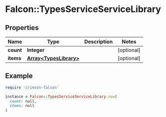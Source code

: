 # Falcon::TypesServiceServiceLibrary

## Properties

| Name | Type | Description | Notes |
| ---- | ---- | ----------- | ----- |
| **count** | **Integer** |  | [optional] |
| **items** | [**Array&lt;TypesLibrary&gt;**](TypesLibrary.md) |  | [optional] |

## Example

```ruby
require 'crimson-falcon'

instance = Falcon::TypesServiceServiceLibrary.new(
  count: null,
  items: null
)
```

